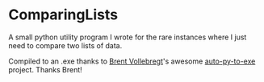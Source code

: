 # ComparingLists
A small python utility program I wrote for the rare instances where I just need to compare two lists of data.

Compiled to an .exe thanks to [Brent Vollebregt](https://github.com/brentvollebregt)'s awesome [auto-py-to-exe](https://github.com/brentvollebregt/auto-py-to-exe) project. Thanks Brent!
